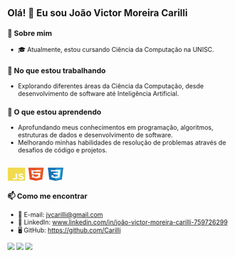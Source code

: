 ## Olá! 👋 Eu sou João Victor Moreira Carilli  

### 🚀 Sobre mim  
- 🎓 Atualmente, estou cursando Ciência da Computação na UNISC.  

### 🔭 No que estou trabalhando  
- Explorando diferentes áreas da Ciência da Computação, desde desenvolvimento de software até Inteligência Artificial.  

### 🌱 O que estou aprendendo  
- Aprofundando meus conhecimentos em programação, algoritmos, estruturas de dados e desenvolvimento de software.  
- Melhorando minhas habilidades de resolução de problemas através de desafios de código e projetos.  
<div style="display: inline_block"><br>
  <img align="center" alt="Rafa-Js" height="30" width="40" src="https://raw.githubusercontent.com/devicons/devicon/master/icons/javascript/javascript-plain.svg">
  <img align="center" alt="Rafa-HTML" height="30" width="40" src="https://raw.githubusercontent.com/devicons/devicon/master/icons/html5/html5-original.svg">
  <img align="center" alt="Rafa-CSS" height="30" width="40" src="https://raw.githubusercontent.com/devicons/devicon/master/icons/css3/css3-original.svg">
</div>

### 📫 Como me encontrar  
- 📧 E-mail: jvcarilli@gmail.com 
- 🔗 LinkedIn: www.linkedin.com/in/joão-victor-moreira-carilli-759726299  
- 🖥️ GitHub: https://github.com/Carilli

<div> 
  <a href="https://instagram.com/jv.carilli" target="_blank"><img src="https://img.shields.io/badge/-Instagram-%23E4405F?style=for-the-badge&logo=instagram&logoColor=white" target="_blank"></a>
  <a href = "mailto:jvcarilli@gmail.com"><img src="https://img.shields.io/badge/-Gmail-%23333?style=for-the-badge&logo=gmail&logoColor=white" target="_blank"></a>
  <a href="www.linkedin.com/in/joão-victor-moreira-carilli-759726299" target="_blank"><img src="https://img.shields.io/badge/-LinkedIn-%230077B5?style=for-the-badge&logo=linkedin&logoColor=white" target="_blank"></a> 
  
</div>
